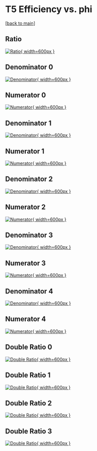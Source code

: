 # T5 Efficiency vs. phi

[[back to main](./)]



## Ratio

[![Ratio](../mtv/var/T5_vtr_13_-1_eff_phi.png){ width=600px }](../mtv/var/T5_vtr_13_-1_eff_phi.pdf)

## Denominator 0

[![Denominator](../mtv/den/T5_vtr_13_-1_eff_phi_den0.png){ width=600px }](../mtv/den/T5_vtr_13_-1_eff_phi_den0.pdf)

## Numerator 0

[![Numerator](../mtv/num/T5_vtr_13_-1_eff_phi_num0.png){ width=600px }](../mtv/num/T5_vtr_13_-1_eff_phi_num0.pdf)

## Denominator 1

[![Denominator](../mtv/den/T5_vtr_13_-1_eff_phi_den1.png){ width=600px }](../mtv/den/T5_vtr_13_-1_eff_phi_den1.pdf)

## Numerator 1

[![Numerator](../mtv/num/T5_vtr_13_-1_eff_phi_num1.png){ width=600px }](../mtv/num/T5_vtr_13_-1_eff_phi_num1.pdf)

## Denominator 2

[![Denominator](../mtv/den/T5_vtr_13_-1_eff_phi_den2.png){ width=600px }](../mtv/den/T5_vtr_13_-1_eff_phi_den2.pdf)

## Numerator 2

[![Numerator](../mtv/num/T5_vtr_13_-1_eff_phi_num2.png){ width=600px }](../mtv/num/T5_vtr_13_-1_eff_phi_num2.pdf)

## Denominator 3

[![Denominator](../mtv/den/T5_vtr_13_-1_eff_phi_den3.png){ width=600px }](../mtv/den/T5_vtr_13_-1_eff_phi_den3.pdf)

## Numerator 3

[![Numerator](../mtv/num/T5_vtr_13_-1_eff_phi_num3.png){ width=600px }](../mtv/num/T5_vtr_13_-1_eff_phi_num3.pdf)

## Denominator 4

[![Denominator](../mtv/den/T5_vtr_13_-1_eff_phi_den4.png){ width=600px }](../mtv/den/T5_vtr_13_-1_eff_phi_den4.pdf)

## Numerator 4

[![Numerator](../mtv/num/T5_vtr_13_-1_eff_phi_num4.png){ width=600px }](../mtv/num/T5_vtr_13_-1_eff_phi_num4.pdf)

## Double Ratio 0

[![Double Ratio](../mtv/ratio/T5_vtr_13_-1_eff_phi_ratio0.png){ width=600px }](../mtv/ratio/T5_vtr_13_-1_eff_phi_ratio0.pdf)

## Double Ratio 1

[![Double Ratio](../mtv/ratio/T5_vtr_13_-1_eff_phi_ratio1.png){ width=600px }](../mtv/ratio/T5_vtr_13_-1_eff_phi_ratio1.pdf)

## Double Ratio 2

[![Double Ratio](../mtv/ratio/T5_vtr_13_-1_eff_phi_ratio2.png){ width=600px }](../mtv/ratio/T5_vtr_13_-1_eff_phi_ratio2.pdf)

## Double Ratio 3

[![Double Ratio](../mtv/ratio/T5_vtr_13_-1_eff_phi_ratio3.png){ width=600px }](../mtv/ratio/T5_vtr_13_-1_eff_phi_ratio3.pdf)

